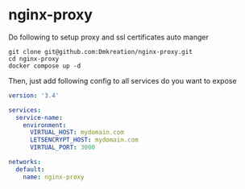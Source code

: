 # nginx-proxy

Do following to setup proxy and ssl certificates auto manger
```shell
git clone git@github.com:Dmkreation/nginx-proxy.git
cd nginx-proxy
docker compose up -d
```

Then, just add following config to all services do you want to expose
```yaml
version: '3.4'

services:
  service-name:
    environment:
      VIRTUAL_HOST: mydomain.com
      LETSENCRYPT_HOST: mydomain.com
      VIRTUAL_PORT: 3000

networks:
  default:
    name: nginx-proxy
```